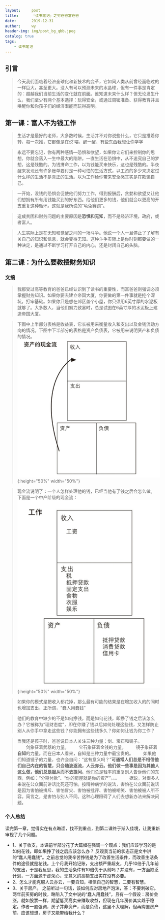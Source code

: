 ```yaml
---
layout:     post
title:      「读书笔记」之穷爸爸富爸爸
date:       2019-12-31
author:     wy
header-img: img/post_bg_qbb.jpeg
catalog: true   
tags:
    - 读书笔记
---
```



## 引言
>今天我们面临着经济全球化和新技术的变革，它如同人类从前曾经面临过的一样巨大，甚至更大。没人有可以预测未来的水晶球，但有一件事是肯定的：超越我们当前生活的变化就在前面。谁知道未来什么样？但无论发生什么，我们至少有两个基本选择：玩得安全，或通过周密准备、获得教育并且唤醒你和你孩子们的经济潜能而玩得高明。

 
##  第一课：富人不为钱工作

> 生活才是最好的老师，大多数时候，生活并不对你说些什么，它只是推着你转，每一次推，它都像是在说‘喂，醒一醒，有些东西我想让你学学

> 永远不要忘记，你有两种感情—恐惧和欲望，如果你让它们来控制你的思想，你就会落入一生中最大的陷阱。一直生活在恐惧中，从不追究自己的梦想，这是残酷的。为钱拼命工作，以为钱能买来快乐，这也是残酷的。半夜醒来发现还有许多账单要付是一种可怕的生活方式，以工资的多少来决定过什么样的生活不是真正的生活。以为工作给你带来安全感其实是在欺骗自己。

> 一开始，没钱的恐惧会促使他们努力工作，得到报酬后，贪婪和欲望又让他们想拥有所有用钱能买到的好东西。给他们更多的钱，他们就会以更高的开支重复这种循环。这就是我所说的“龟兔赛跑”。

> 造成贫困和财务问题的主要原因是**恐惧和无知**，而不是经济环境，政府，或者富人。

> 人生实际上是在无知和觉醒之间的一场斗争。他说一个人一旦停止了了解有关自己的知识和信息，就会变得无知。这种斗争实际上是你时刻都要做的一种决定，是通过不断学习打开自己的内心，还是封闭自己的头脑。


##  第二课：为什么要教授财务知识
### 文摘
> 我那受过高等教育的爸爸已经认识到了读书的重要性，而富爸爸则强调必须掌握财务知识。如果你要去建立帝国大厦，你要做的第一件事就是挖个深坑，打牢基础。如果你只是想在郊区盖个小屋，你只须用6英寸厚的水泥板就够了。大多数人，当他们努力致富时，总是试图在6英寸厚的水泥板上建造帝国大厦。

> 下图中上半部分表格是收益表，它长被用来衡量收入和支出以及金钱流动方向的情况。下图中下半部分的表格是资产负债表，它被用来说明资产和负债的情况。
![](/img/blog_img/2020-01-13-qbbfbb_1.png){:height="50%" width="50%"}

> 现金流说明了：一个人怎样处理他的钱，已经当他有了钱之后会怎么做。
下面是一个中产阶级的现金流：
![](/img/blog_img/2020-01-13-qbbfbb_2.png){:height="50%" width="50%"}

> 如果你的模式是把收入都花掉，那么最有可能的结果是在增加收入的的同时也增加支出，正所谓，“蠢人用蠢钱”

> 他们的教育中缺少的不是如何挣钱，而是如何花钱，即挣了钱之后该怎么办？它被称为“理财态度”，即在你赚了钱以后如何处理这些钱，又怎样防止别人从你手中拿走这些钱？你能拥有这些钱多久？你如何让钱为你工作？

>当我还是孩子时，爸爸说日本人关注三种力量：剑、宝石和镜子。  
　　剑象征着武器的力量。
　　宝石象征着金钱的力量。
　　镜子象征着**自知**的力量。而在日本人看来，自知是三种力量中最宝贵的。
　　如果他们知道镜子的力量，也许会自问：“这有意义吗？”**可通常人们总是不相信他们自己内在的智慧，只会随波逐流，人云亦云。他们做一些事是因为其他人这么做，他们总是服从而不去提问**。他们总是轻率的重复别人告诉他们的东西，例如：“分期付款”、“你的房屋就是你的资产”。。。
　　据说，对很多人来说在公众面前讲话比死还可怕。按精神病学的说法，害怕在公众面前说话是因为害怕被排斥、害怕冒尖、害怕被批评、害怕被嘲笑、害怕被被人所不容。简言之，是害怕与别人不同。这种心理阻碍了人们去想新办法来解决问题。

### 个人总结
读完第一章，觉得实在有点晦涩，找不到重点，到第二课终于渐入佳境，让我重新审视了几个问题。
+ 1、关于收支，本课前半部分花了大篇幅在强调一个观点：我们应该学习的是如何花钱，即如果挣了钱之后应该怎么办？
   反观我当前的状态正是文中讲的“蠢人用蠢钱”。之前总觉的我辛苦挣钱是为了改善生活条件，而改善生活条件的途径就是花钱。上个月我开始记账，支出额严重超支，几乎10倍于几年前的支出，于是我反思，我的生活条件有10倍优于从前吗？并没有，一方面缺乏计划，一方面源于虚荣心，无意义的高额支出实在没有必要。
+ 2、怎么才能克服人云亦云，一要自知，相信自己的智慧，二要有智慧。
+ 3、关于房产。 之前听过一句话，该如何应对房地产泡沫，答：不要刺破它。两年前买房的时候，略陷入了文中说的“蠢人用蠢钱”，且有一个假设：房价会涨，就如股票一样，期望低买高卖来赚取收益，但现在几年房价其实趋于稳定。作者一直强调，房子并非资产，而是负债，这里不太理解，但再购置房产前，应该想想，房子又能带给我什么？

